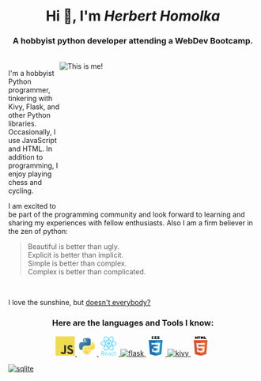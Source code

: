 <h1 align="center">Hi 👋, I'm <i>Herbert Homolka</i> </h1>
<h3 align="center">A hobbyist python developer attending a WebDev Bootcamp.</h3>
<br>

<img align="right" alt="This is me!" width="400" height="300" src ="https://cdn.dribbble.com/users/1787323/screenshots/7003575/media/f09620a77deb456e82968e482130ef0f.png?compress=1&resize=400x300"/>
<p>
I'm a hobbyist Python programmer, tinkering with Kivy, Flask, and other Python libraries. Occasionally, I use JavaScript and HTML. In addition to programming, I enjoy playing chess and cycling.
</p>
<p>
I am excited to be part of the programming community and look forward to learning and sharing my experiences with fellow enthusiasts. Also I am a firm believer in the zen of python:
</p>

<blockquote>
  Beautiful is better than ugly. <br>
  Explicit is better than implicit. <br>
  Simple is better than complex. <br>
  Complex is better than complicated.<br>
</blockquote>
<br>

<p>I love the sunshine, but <a href="https://www.youtube.com/watch?v=lZ8zu1aRYA8&ab_channel=TakuyaKuroda-Topic">doesn't everybody?</a> </p>

<h3 align="center"> Here are the languages and Tools I know:</h3>

<p align="center">  
    <a href="https://developer.mozilla.org/en-US/docs/Web/JavaScript" target="_blank" rel="noreferrer"> <img src="https://raw.githubusercontent.com/devicons/devicon/master/icons/javascript/javascript-original.svg" alt="javascript" width="40" height="40"/> </a>  
   <a href="https://www.python.org" target="_blank" rel="noreferrer"> <img src="https://raw.githubusercontent.com/devicons/devicon/master/icons/python/python-original.svg" alt="python" width="40" height="40"/> </a>
    <a href="https://reactjs.org/" target="_blank" rel="noreferrer"> <img src="https://raw.githubusercontent.com/devicons/devicon/master/icons/react/react-original-wordmark.svg" alt="react" width="40" height="40"/> </a> 
    <a href="https://flask.palletsprojects.com/" target="_blank" rel="noreferrer"> <img src="https://www.vectorlogo.zone/logos/pocoo_flask/pocoo_flask-icon.svg" alt="flask" width="40" height="40"/> </a> 
  <a href="https://www.w3schools.com/css/" target="_blank" rel="noreferrer"> <img src="https://raw.githubusercontent.com/devicons/devicon/master/icons/css3/css3-original-wordmark.svg" alt="css3" width="40" height="40"/> </a> 
  <a href="https://kivy.org/" target="_blank" rel="noreferrer"> <img src="https://upload.wikimedia.org/wikipedia/commons/5/58/Kivy_logo.png" alt="kivy" width="40" height="40"/> </a> 
  <a href="https://www.w3.org/html/" target="_blank" rel="noreferrer"> <img src="https://raw.githubusercontent.com/devicons/devicon/master/icons/html5/html5-original-wordmark.svg" alt="html5" width="40" height="40"/> </a> 

  <a href="https://www.sqlite.org/" target="_blank" rel="noreferrer"> <img src="https://www.vectorlogo.zone/logos/sqlite/sqlite-icon.svg" alt="sqlite" width="40" height="40"/> </a>  
</p>

<p align="center><img " src="https://github-readme-stats.vercel.app/api/top-langs?username=herberthomolka1&show_icons=true&locale=en&layout=compact" alt="herberthomolka1" /></p>
